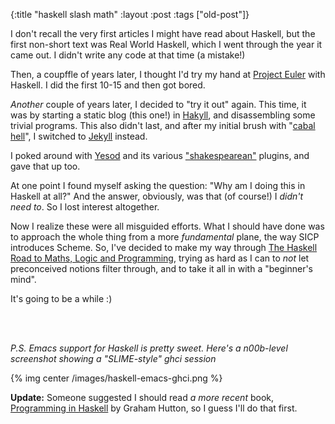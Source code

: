 {:title "haskell slash math"
:layout :post
 :tags ["old-post"]}



I don't recall the very first articles I might have read about Haskell, but the first non-short text was Real World Haskell, which I went through the year it came out. I didn't write any code at that time (a mistake!)



Then, a coupffle of years later, I thought I'd try my hand at [Project Euler](https://projecteuler.net/) with Haskell. I did the first 10-15 and then got bored. 



_Another_ couple of years later, I decided to "try it out" again. This time, it was by starting a static blog (this one!) in [Hakyll](http://jaspervdj.be/hakyll/), and disassembling some trivial programs. This also didn't last, and after my initial brush with "[cabal](https://www.haskell.org/haskellwiki/Cabal/Survival) [hell](http://www.well-typed.com/blog/2014/09/how-we-might-abolish-cabal-hell-part-1/)", I switched to [Jekyll](http://jekyllrb.com/) instead.



I poked around with [Yesod](http://www.yesodweb.com/) and its various ["shakespearean"](https://hackage.haskell.org/package/shakespeare) plugins, and gave that up too.



At one point I found myself asking the question: "Why am I doing this in Haskell at all?" And the answer, obviously, was that (of course!) I _didn't need to_. So I lost interest altogether. 



Now I realize these were all misguided efforts. What I should have done was to approach the whole thing from a more _fundamental_ plane, the way SICP introduces Scheme. So, I've decided to make my way through [The Haskell Road to Maths, Logic and Programming](http://www.amazon.com/Haskell-Programming-Second-Edition-Computing/dp/0954300696), trying as hard as I can to _not_ let preconceived notions filter through, and to take it all in with a "beginner's mind".



It's going to be a while :)



<br><br>



_P.S. Emacs support for Haskell is pretty sweet. Here's a n00b-level screenshot showing a "SLIME-style" ghci session_



{% img center /images/haskell-emacs-ghci.png %}



**Update:** Someone suggested I should read _a more recent_ book, [Programming in Haskell](http://www.cs.nott.ac.uk/~gmh/book.html) by Graham Hutton, so I guess I'll do that first.
